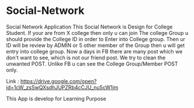 # Social-Network
Social Network Application
This Social Network is Design for College Student. If your are from X college then only u can join The college Group u should provide the College ID in order to Enter into College group. Then ur ID will be review by ADMIN or 5 other member of the Group then u will get entry into college group.
Now a days in FB there are many post which we don't want to see, which is not our friend post. We try to clean the unwanted POST. Unlike FB u can see the College Group/Member POST only.

Link : https://drive.google.com/open?id=1cW_zsSwQXsdhJUPZRb4cCJU_nu5cW1jm

This App is develop for Learning Purpose
